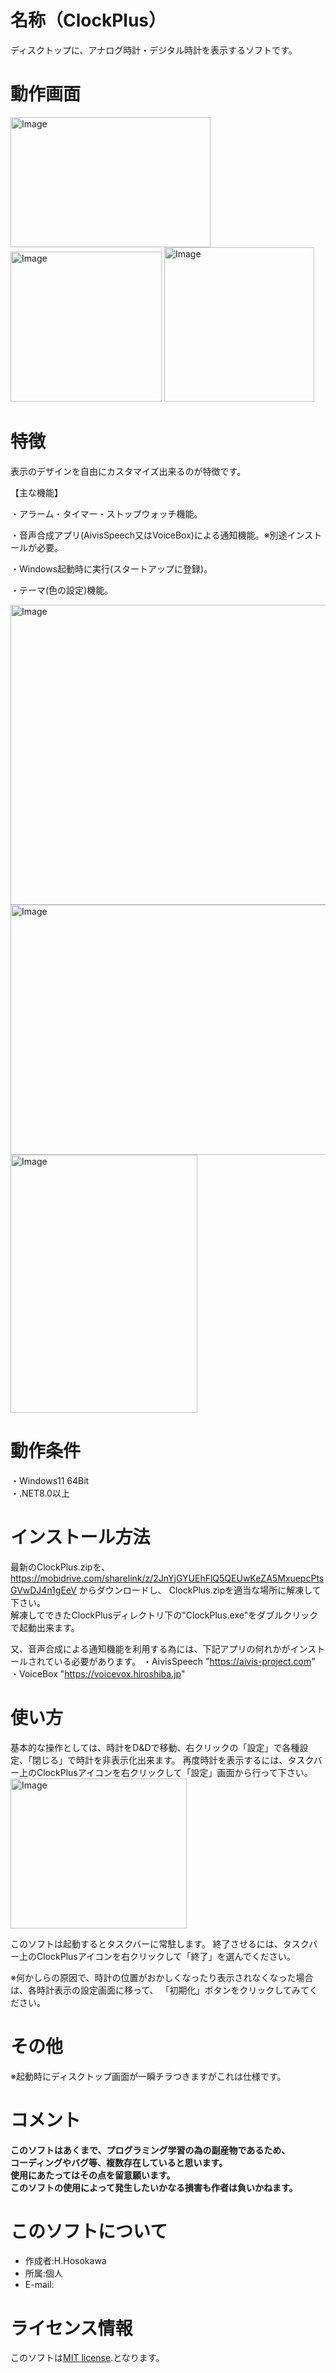 # 名称（ClockPlus）  
ディスクトップに、アナログ時計・デジタル時計を表示するソフトです。


# 動作画面  
<img width="320" height="208" alt="Image" src="https://github.com/user-attachments/assets/5b7a2515-8708-406f-9675-504b94fc2517" />  

<img width="242" height="240" alt="Image" src="https://github.com/user-attachments/assets/8c931d3f-0600-42e8-b2ed-3b2a5e4e6d8c" />  

<img width="240" height="247" alt="Image" src="https://github.com/user-attachments/assets/7d76f8f1-c758-428a-934f-8b79d356f728" />  


# 特徴    
表示のデザインを自由にカスタマイズ出来るのが特徴です。 

【主な機能】 

・アラーム・タイマー・ストップウォッチ機能。 

・音声合成アプリ(AivisSpeech又はVoiceBox)による通知機能。※別途インストールが必要。 

・Windows起動時に実行(スタートアップに登録)。 

・テーマ(色の設定)機能。 

<img width="635" height="480" alt="Image" src="https://github.com/user-attachments/assets/55d37a43-1536-4b14-82c1-f572f932bf37" />  


<img width="640" height="400" alt="Image" src="https://github.com/user-attachments/assets/bd743f37-7cdc-4398-8c4c-6df88a858c1c" />  


<img width="299" height="413" alt="Image" src="https://github.com/user-attachments/assets/a116c46d-56a3-4af1-b0b1-ab3ed6ba4b84" />  


# 動作条件  
・Windows11 64Bit  
・.NET8.0以上
  
# インストール方法  
最新のClockPlus.zipを、 https://mobidrive.com/sharelink/z/2JnYjGYUEhFlQ5QEUwKeZA5MxuepcPtsGVwDJ4n1gEeV からダウンロードし、
ClockPlus.zipを適当な場所に解凍して下さい。  
解凍してできたClockPlusディレクトリ下の"ClockPlus.exe"をダブルクリックで起動出来ます。
 
又、音声合成による通知機能を利用する為には、下記アプリの何れかがインストールされている必要があります。
・AivisSpeech "https://aivis-project.com" 
・VoiceBox "https://voicevox.hiroshiba.jp" 

# 使い方 
基本的な操作としては、時計をD&Dで移動、右クリックの「設定」で各種設定、「閉じる」で時計を非表示化出来ます。
再度時計を表示するには、タスクバー上のClockPlusアイコンを右クリックして「設定」画面から行って下さい。  
<img width="282" height="240" alt="Image" src="https://github.com/user-attachments/assets/1d7de215-597d-47c4-909d-79d69d496185" />  


このソフトは起動するとタスクバーに常駐します。
終了させるには、タスクバー上のClockPlusアイコンを右クリックして「終了」を選んでください。

※何かしらの原因で、時計の位置がおかしくなったり表示されなくなった場合は、各時計表示の設定画面に移って、
「初期化」ボタンをクリックしてみてください。

# その他
※起動時にディスクトップ画面が一瞬チラつきますがこれは仕様です。

# コメント  
**このソフトはあくまで、プログラミング学習の為の副産物であるため、**  
**コーディングやバグ等、複数存在していると思います。**  
**使用にあたってはその点を留意願います。**  
**このソフトの使用によって発生したいかなる損害も作者は負いかねます。**  
  
# このソフトについて  
* 作成者:H.Hosokawa  
* 所属:個人  
* E-mail:  
  
# ライセンス情報  
このソフトは[MIT license](https://en.wikipedia.org/wiki/MIT_License).となります。  
